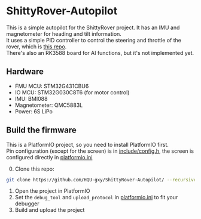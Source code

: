 # ShittyRover-Autopilot

This is a simple autopilot for the ShittyRover project. It has an IMU and magnetometer for heading and tilt information.  
It uses a simple PID controller to control the steering and throttle of the rover,
which is [this repo](https://github.com/redstonee/ShittyRoverIO).  
There's also an RK3588 board for AI functions, but it's not implemented yet.

## Hardware
* FMU MCU: STM32G431CBU6
* IO MCU: STM32G030C8T6 (for motor control)
* IMU: BMI088
* Magnetometer: QMC5883L
* Power: 6S LiPo

## Build the firmware

This is a PlatformIO project, so you need to install PlatformIO first.  
Pin configuration (except for the screen) is in [include/config.h](include/config.h),
the screen is configured directly in [platformio.ini](platformio.ini)

0. Clone this repo:
```bash
git clone https://github.com/HQU-gxy/ShittyRover-Autopilot/ --recursive --depth=1
```
1. Open the project in PlatformIO
2. Set the `debug_tool` and `upload_protocol` in [platformio.ini](platformio.ini) to fit your debugger
3. Build and upload the project
